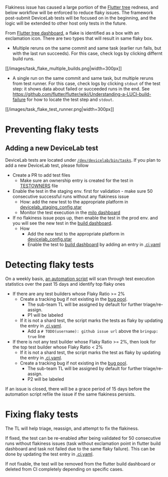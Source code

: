 Flakiness issue has caused a large portion of the [Flutter tree](https://flutter-dashboard.appspot.com/#/build) redness, and below workflow will be enforced to reduce flaky issues. The framework post-submit DeviceLab tests will be focused on in the beginning, and the logic will be extended to other host only tests in the future.

From [Flutter tree dashboard](https://flutter-dashboard.appspot.com/#/build), a flake is identified as a box with an exclamation icon. There are two types that will result in same flaky box.
* Multiple reruns on the same commit and same task (earlier run fails, but with the last run succeeds). For this case, check logs by clicking differnt build runs.

[[/images/task_flake_multiple_builds.png|width=300px]]

* A single run on the same commit and same task, but multiple reruns from test runner. For this case, check logs by clicking `stdout` of the test step: it shows data about failed or succeeded runs in the end. See https://github.com/flutter/flutter/wiki/Understanding-a-LUCI-build-failure for how to locate the test step and `stdout`.

[[/images/task_flake_test_runner.png|width=300px]]

# Preventing flaky tests
## Adding a new DeviceLab test
DeviceLab tests are located under [`/dev/devicelab/bin/tasks`](https://github.com/flutter/flutter/tree/master/dev/devicelab/bin/tasks). If you plan to add a new DeviceLab test, please follow
* Create a PR to add test files
  * Make sure an ownership entry is created for the test in [TESTOWNERS](https://github.com/flutter/flutter/blob/master/TESTOWNERS) file
* Enable the test in the staging env. first for validation - make sure 50 consecutive successful runs without any flakiness issue
  * How: add the new test to the appropriate platform in [devicelab_staging_config.star](https://github.com/flutter/infra/blob/master/config/devicelab_staging_config.star)
  * Monitor the test execution in the [milo dashboard](https://ci.chromium.org/p/flutter/g/devicelab_staging/console)
* If no flakiness issue pops up, then enable the test in the prod env. and you will see the new test in the [build dashboard](https://flutter-dashboard.appspot.com/#/build).
  * How
    * Add the new test to the appropriate platform in [devicelab_config.star](https://github.com/flutter/infra/blob/master/config/devicelab_config.star)
    * Enable the test to [build dashboard](https://flutter-dashboard.appspot.com/#/build) by adding an entry in [.ci.yaml](https://github.com/flutter/flutter/blob/master/.ci.yaml)


# Detecting flaky tests
On a weekly basis, [an automation script](https://github.com/flutter/cocoon/blob/master/app_dart/lib/src/request_handlers/check_flaky_tests_and_update_github.dart) will scan through test execution statistics over the past 15 days and identify top flaky ones
* If there are any test builders whose Flaky Ratio >= 2%
  * Create a tracking bug if not existing in the [bug pool](https://github.com/flutter/flutter/issues?q=is%3Aopen+is%3Aissue+project%3Aflutter%2Fflutter%2F189+label%3A%22team%3A+flakes%22).
    * The sub-team TL will be assigned by default for further triage/re-assign.
    * P1 will be labeled
  * If it is not a shard test, the script marks the tests as flaky by updating the entry in [.ci.yaml](https://github.com/flutter/flutter/blob/master/.ci.yaml).
    * Add a `# TODO(username): github issue url` above the `bringup: true` line
* If there is not any test builder whose Flaky Ratio >= 2%, then look for the top test builder whose Flaky Ratio < 2%
  * If it is not a shard test, the script marks the test as flaky by updating the entry in [.ci.yaml](https://github.com/flutter/flutter/blob/master/.ci.yaml).
  * Create a tracking bug if not existing in the [bug pool](https://github.com/flutter/flutter/issues?q=is%3Aopen+is%3Aissue+project%3Aflutter%2Fflutter%2F189+label%3A%22team%3A+flakes%22).
    * The sub-team TL will be assigned by default for further triage/re-assign.
    * P2 will be labeled

If an issue is closed, there will be a grace period of 15 days before the automation script refile the issue if the same flakiness persists.
# Fixing flaky tests
The TL will help triage, reassign, and attempt to fix the flakiness.

If fixed, the test can be re-enabled after being validated for 50 consecutive runs without flakiness issues (task without exclamation point in flutter build dashboard and task not failed due to the same flaky failure). This can be done by updating the test entry in [.ci.yaml](https://github.com/flutter/flutter/blob/master/.ci.yaml).

If not fixable, the test will be removed from the flutter build dashboard or deleted from CI completely depending on specific cases.